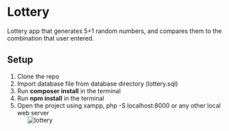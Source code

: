# Lottery

Lottery app that generates 5+1 random numbers, and compares them to the combination that user entered.

<h2>Setup</h2>
<ol>
  <li>Clone the repo</li>
  <li>Import database file from database directory (lottery.sql)</li>
  <li>Run <strong>composer install</strong> in the terminal</li>
  <li>Run <strong>npm install</strong> in the terminal</li>
  <li>Open the project using xampp, php -S localhost:8000 or any other local web server
<ol>

<img src="https://i.ibb.co/pfhFTT6/lottery.png" alt="lottery" border="0">

